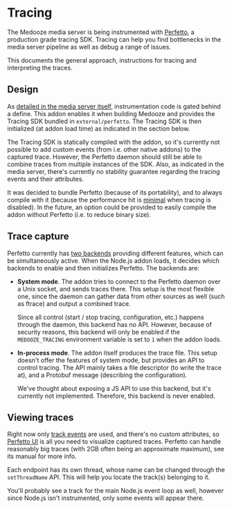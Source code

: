 # Tracing

The Medooze media server is being instrumented with [Perfetto](https://perfetto.dev), a production grade tracing SDK.
Tracing can help you find bottlenecks in the media server pipeline as well as debug a range of issues.

This documents the general approach, instructions for tracing and interpreting the traces.

## Design

As [detailed in the media server itself](https://github.com/medooze/media-server/blob/master/tracing.md), instrumentation code is gated behind a define. This addon enables it when building Medooze and provides the Tracing SDK bundled in `external/perfetto`. The Tracing SDK is then initialized (at addon load time) as indicated in the section below.

The Tracing SDK is statically compiled with the addon, so it's currently not possible to add custom events (from i.e. other native addons) to the captured trace. However, the Perfetto daemon should still be able to combine traces from multiple instances of the SDK. Also, as indicated in the media server, there's currently no stability guarantee regarding the tracing events and their attributes.

It was decided to bundle Perfetto (because of its portability), and to always compile with it (because the performance hit is [minimal](https://perfetto.dev/docs/instrumentation/track-events#performance) when tracing is disabled). In the future, an option could be provided to easily compile the addon without Perfetto (i.e. to reduce binary size).

## Trace capture

Perfetto currently has [two backends](https://perfetto.dev/docs/instrumentation/tracing-sdk#in-process-vs-system-mode) providing different features, which can be simultaneously active. When the Node.js addon loads, it decides which backends to enable and then initializes Perfetto. The backends are:

 - **System mode**. The addon tries to connect to the Perfetto daemon over a Unix socket, and sends traces there. This setup is the most flexible one, since the daemon can gather data from other sources as well (such as ftrace) and output a combined trace.

   Since all control (start / stop tracing, configuration, etc.) happens through the daemon, this backend has no API.
   However, because of security reasons, this backend will only be enabled if the `MEDOOZE_TRACING` environment variable is set to `1` when the addon loads.

 - **In-process mode**. The addon itself produces the trace file. This setup doesn't offer the features of system mode, but provides an API to control tracing. The API mainly takes a file descriptor (to write the trace at), and a Protobuf message (describing the configuration).

   We've thought about exposing a JS API to use this backend, but it's currently not implemented. Therefore, this backend is never enabled.

## Viewing traces

Right now only [track events](https://perfetto.dev/docs/instrumentation/track-events) are used, and there's no custom attributes, so [Perfetto UI](https://ui.perfetto.dev) is all you need to visualize captured traces. Perfetto can handle reasonably big traces (with 2GB often being an approximate maximum), see its manual for more info.

Each endpoint has its own thread, whose name can be changed through the `setThreadName` API. This will help you locate the track(s) belonging to it.

You'll probably see a track for the main Node.js event loop as well, however since Node.js isn't instrumented, only some events will appear there.
